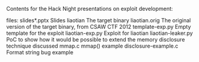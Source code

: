 Contents for the Hack Night presentations on exploit development:

files:
slides*.pptx		Slides
liaotian		The target binary
liaotian.orig		The original version of the target binary, from CSAW CTF 2012
template-exp.py		Empty template for the exploit
liaotian-exp.py		Exploit for liaotian
liaotian-leaker.py	PoC to show how it would be possible to extend the memory disclosure technique discussed
mmap.c			mmap() example
disclosure-example.c	Format string bug example
